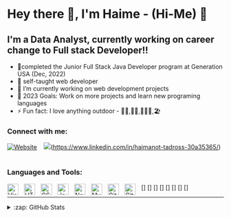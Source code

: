 # Hey there 👋, I'm Haime - (Hi-Me) 🤣

## I'm a Data Analyst, currently working on career change to Full stack Developer!!

- 🔭completed the Junior Full Stack Java Developer program at Generation USA (Dec, 2022)
- 🔭 self-taught web developer 
- 🌱 I’m currently  working on web development projects
- 🥅 2023 Goals: Work on more projects and learn new programing languages
- ⚡ Fun fact: I love anything outdoor - 🚶🏿,🏂🏿,🚴🏿‍♀️,🏖️

### Connect with me:

[![Website](<img height="32" width="32" src="https://emojibook.org/wp-content/uploads/2022/08/1-1-64.png"/>)](https://haimet.github.io/HaimanotTadrossPortfolio.github.io/)
&nbsp;&nbsp;
<img src="https://img.shields.io/badge/LinkedIn-0077B5?style=for-the-badge&logo=linkedin&logoColor=white" />(https://www.linkedin.com/in/haimanot-tadross-30a35365/)
&nbsp;&nbsp;



### Languages and Tools:

[<img align="left" alt="Visual Studio Code" width="26px" src="https://cdn.jsdelivr.net/gh/devicons/devicon/icons/vscode/vscode-original.svg" style="padding-right:10px;" />]
[<img align="left" alt="HTML5" width="26px" src="https://cdn.jsdelivr.net/gh/devicons/devicon/icons/html5/html5-original.svg" style="padding-right:10px;" />]
[<img align="left" alt="CSS3" width="26px" src="https://cdn.jsdelivr.net/gh/devicons/devicon/icons/css3/css3-original.svg" style="padding-right:10px;" />]
[<img align="left" alt="JavaScript" width="26px" src="https://cdn.jsdelivr.net/gh/devicons/devicon/icons/javascript/javascript-original.svg" style="padding-right:10px;" />]
[<img align="left" alt="Node.js" width="26px" src="https://cdn.jsdelivr.net/gh/devicons/devicon/icons/nodejs/nodejs-original.svg" style="padding-right:10px;" />]
[<img align="left" alt="MySQL" width="26px" src="https://cdn.jsdelivr.net/gh/devicons/devicon/icons/mysql/mysql-original.svg" style="padding-right:10px;" />]
[<img align="left" alt="Git" width="26px" src="https://cdn.jsdelivr.net/gh/devicons/devicon/icons/git/git-original.svg" style="padding-right:10px;" />]
[<img align="left" alt="GitHub" width="26px" src="https://user-images.githubusercontent.com/3369400/139447912-e0f43f33-6d9f-45f8-be46-2df5bbc91289.png" style="padding-right:10px;" />]

---
<details>
  <summary>:zap: GitHub Stats</summary>

![GitHub Stats](https://github-readme-stats.vercel.app/api?username=HaimeT&theme=tokyonight)

